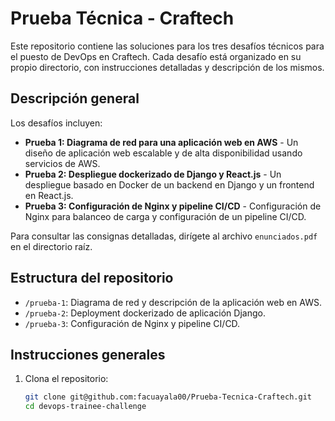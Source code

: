 # Prueba Técnica - Craftech

Este repositorio contiene las soluciones para los tres desafíos técnicos para el puesto de DevOps en Craftech. Cada desafío está organizado en su propio directorio, con instrucciones detalladas y descripción de los mismos.

## Descripción general
Los desafíos incluyen:
- **Prueba 1: Diagrama de red para una aplicación web en AWS** - Un diseño de aplicación web escalable y de alta disponibilidad usando servicios de AWS.
- **Prueba 2: Despliegue dockerizado de Django y React.js** - Un despliegue basado en Docker de un backend en Django y un frontend en React.js.
- **Prueba 3: Configuración de Nginx y pipeline CI/CD** - Configuración de Nginx para balanceo de carga y configuración de un pipeline CI/CD.

Para consultar las consignas detalladas, dirígete al archivo `enunciados.pdf` en el directorio raíz.

## Estructura del repositorio
- `/prueba-1`: Diagrama de red y descripción de la aplicación web en AWS.
- `/prueba-2`: Deployment dockerizado de aplicación Django.
- `/prueba-3`: Configuración de Nginx y pipeline CI/CD.

## Instrucciones generales
1. Clona el repositorio:
   ```bash
   git clone git@github.com:facuayala00/Prueba-Tecnica-Craftech.git
   cd devops-trainee-challenge